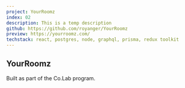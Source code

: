 ```yaml
---
project: YourRoomz
index: 02
description: This is a temp description
github: https://github.com/royanger/YourRoomz
preview: https://yourroomz.com/
techstack: react, postgres, node, graphql, prisma, redux toolkit
---
```


## YourRoomz

Built as part of the Co.Lab program.
